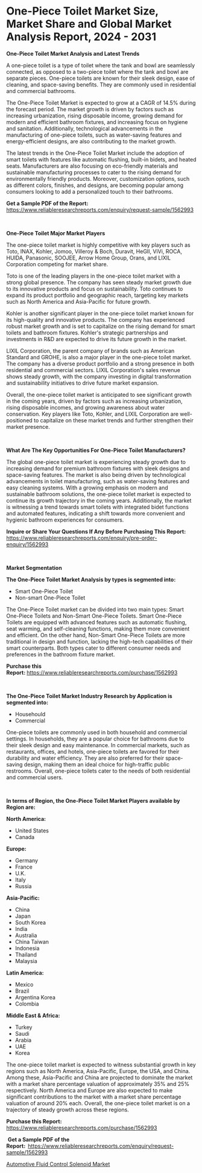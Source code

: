 <p><h1>One-Piece Toilet Market Size, Market Share and Global Market Analysis Report, 2024 - 2031</h1></p><p><strong>One-Piece Toilet Market Analysis and Latest Trends</strong></p>
<p><p>A one-piece toilet is a type of toilet where the tank and bowl are seamlessly connected, as opposed to a two-piece toilet where the tank and bowl are separate pieces. One-piece toilets are known for their sleek design, ease of cleaning, and space-saving benefits. They are commonly used in residential and commercial bathrooms.</p><p>The One-Piece Toilet Market is expected to grow at a CAGR of 14.5% during the forecast period. The market growth is driven by factors such as increasing urbanization, rising disposable income, growing demand for modern and efficient bathroom fixtures, and increasing focus on hygiene and sanitation. Additionally, technological advancements in the manufacturing of one-piece toilets, such as water-saving features and energy-efficient designs, are also contributing to the market growth.</p><p>The latest trends in the One-Piece Toilet Market include the adoption of smart toilets with features like automatic flushing, built-in bidets, and heated seats. Manufacturers are also focusing on eco-friendly materials and sustainable manufacturing processes to cater to the rising demand for environmentally friendly products. Moreover, customization options, such as different colors, finishes, and designs, are becoming popular among consumers looking to add a personalized touch to their bathrooms.</p></p>
<p><strong>Get a Sample PDF of the Report:&nbsp;</strong> <a href="https://www.reliableresearchreports.com/enquiry/request-sample/1562993">https://www.reliableresearchreports.com/enquiry/request-sample/1562993</a></p>
<p>&nbsp;</p>
<p><strong>One-Piece Toilet Major Market Players</strong></p>
<p><p>The one-piece toilet market is highly competitive with key players such as Toto, INAX, Kohler, Jomoo, Villeroy & Boch, Duravit, HeGII, ViVi, ROCA, HUIDA, Panasonic, SOOJEE, Arrow Home Group, Orans, and LIXIL Corporation competing for market share.</p><p>Toto is one of the leading players in the one-piece toilet market with a strong global presence. The company has seen steady market growth due to its innovative products and focus on sustainability. Toto continues to expand its product portfolio and geographic reach, targeting key markets such as North America and Asia-Pacific for future growth.</p><p>Kohler is another significant player in the one-piece toilet market known for its high-quality and innovative products. The company has experienced robust market growth and is set to capitalize on the rising demand for smart toilets and bathroom fixtures. Kohler's strategic partnerships and investments in R&D are expected to drive its future growth in the market.</p><p>LIXIL Corporation, the parent company of brands such as American Standard and GROHE, is also a major player in the one-piece toilet market. The company has a diverse product portfolio and a strong presence in both residential and commercial sectors. LIXIL Corporation's sales revenue shows steady growth, with the company investing in digital transformation and sustainability initiatives to drive future market expansion.</p><p>Overall, the one-piece toilet market is anticipated to see significant growth in the coming years, driven by factors such as increasing urbanization, rising disposable incomes, and growing awareness about water conservation. Key players like Toto, Kohler, and LIXIL Corporation are well-positioned to capitalize on these market trends and further strengthen their market presence.</p></p>
<p>&nbsp;</p>
<p><strong>What Are The Key Opportunities For One-Piece Toilet Manufacturers?</strong></p>
<p><p>The global one-piece toilet market is experiencing steady growth due to increasing demand for premium bathroom fixtures with sleek designs and space-saving features. The market is also being driven by technological advancements in toilet manufacturing, such as water-saving features and easy cleaning systems. With a growing emphasis on modern and sustainable bathroom solutions, the one-piece toilet market is expected to continue its growth trajectory in the coming years. Additionally, the market is witnessing a trend towards smart toilets with integrated bidet functions and automated features, indicating a shift towards more convenient and hygienic bathroom experiences for consumers.</p></p>
<p><strong>Inquire or Share Your Questions If Any Before Purchasing This Report:</strong> <a href="https://www.reliableresearchreports.com/enquiry/pre-order-enquiry/1562993">https://www.reliableresearchreports.com/enquiry/pre-order-enquiry/1562993</a></p>
<p>&nbsp;</p>
<p><strong>Market Segmentation</strong></p>
<p><strong>The One-Piece Toilet Market Analysis by types is segmented into:</strong></p>
<p><ul><li>Smart One-Piece Toilet</li><li>Non-smart One-Piece Toilet</li></ul></p>
<p><p>The One-Piece Toilet market can be divided into two main types: Smart One-Piece Toilets and Non-Smart One-Piece Toilets. Smart One-Piece Toilets are equipped with advanced features such as automatic flushing, seat warming, and self-cleaning functions, making them more convenient and efficient. On the other hand, Non-Smart One-Piece Toilets are more traditional in design and function, lacking the high-tech capabilities of their smart counterparts. Both types cater to different consumer needs and preferences in the bathroom fixture market.</p></p>
<p><strong>Purchase this Report:&nbsp;</strong><a href="https://www.reliableresearchreports.com/purchase/1562993">https://www.reliableresearchreports.com/purchase/1562993</a></p>
<p>&nbsp;</p>
<p><strong>The One-Piece Toilet Market Industry Research by Application is segmented into:</strong></p>
<p><ul><li>Househould</li><li>Commercial</li></ul></p>
<p><p>One-piece toilets are commonly used in both household and commercial settings. In households, they are a popular choice for bathrooms due to their sleek design and easy maintenance. In commercial markets, such as restaurants, offices, and hotels, one-piece toilets are favored for their durability and water efficiency. They are also preferred for their space-saving design, making them an ideal choice for high-traffic public restrooms. Overall, one-piece toilets cater to the needs of both residential and commercial users.</p></p>
<p>&nbsp;</p>
<p><strong>In terms of Region, the One-Piece Toilet Market Players available by Region are:</strong></p>
<p>
    <p> <strong> North America: </strong>
        <ul>
            <li>United States</li>
            <li>Canada</li>
        </ul>
        </p> 
    <p> <strong> Europe: </strong>
        <ul>
            <li>Germany</li>
            <li>France</li>
            <li>U.K.</li>
            <li>Italy</li>
            <li>Russia</li>
        </ul>
        </p> 
    <p> <strong> Asia-Pacific: </strong>
        <ul>
            <li>China</li>
            <li>Japan</li>
            <li>South Korea</li>
            <li>India</li>
            <li>Australia</li>
            <li>China Taiwan</li>
            <li>Indonesia</li>
            <li>Thailand</li>
            <li>Malaysia</li>
        </ul>
        </p> 
    <p> <strong> Latin America: </strong>
        <ul>
            <li>Mexico</li>
            <li>Brazil</li>
            <li>Argentina Korea</li>
            <li>Colombia</li>
        </ul>
        </p> 
    <p> <strong> Middle East & Africa: </strong>
        <ul>
            <li>Turkey</li>
            <li>Saudi</li>
            <li>Arabia</li>
            <li>UAE</li>
            <li>Korea</li>
        </ul>
    </p>
    </p>
<p><p>The one-piece toilet market is expected to witness substantial growth in key regions such as North America, Asia-Pacific, Europe, the USA, and China. Among these, Asia-Pacific and China are projected to dominate the market with a market share percentage valuation of approximately 35% and 25% respectively. North America and Europe are also expected to make significant contributions to the market with a market share percentage valuation of around 20% each. Overall, the one-piece toilet market is on a trajectory of steady growth across these regions.</p></p>
<p><strong>Purchase this Report: </strong><a href="https://www.reliableresearchreports.com/purchase/1562993">https://www.reliableresearchreports.com/purchase/1562993</a></p>
<p>&nbsp;<strong>Get a Sample PDF of the Report:&nbsp;&nbsp;</strong><a href="https://www.reliableresearchreports.com/enquiry/request-sample/1562993">https://www.reliableresearchreports.com/enquiry/request-sample/1562993</a></p>
<p><strong></strong></p>
<p><p><a href="https://noble-drawer-34c.notion.site/Automotive-Fluid-Control-Solenoid-Market-with-the-goal-of-estimating-the-market-size-and-future-grow-c4a9c0564eaf4b2eaba914c01108a472">Automotive Fluid Control Solenoid Market</a></p></p>